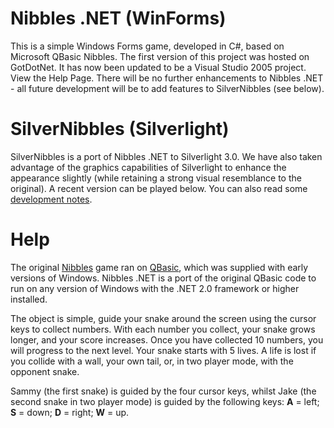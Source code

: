 # Nibbles .NET (WinForms)

This is a simple Windows Forms game, developed in C#, based on Microsoft QBasic Nibbles. The first version of this project was hosted on GotDotNet. It has now been updated to be a Visual Studio 2005 project. View the Help Page. There will be no further enhancements to Nibbles .NET - all future development will be to add features to SilverNibbles (see below).

# SilverNibbles (Silverlight)

SilverNibbles is a port of Nibbles .NET to Silverlight 3.0. We have also taken advantage of the graphics capabilities of Silverlight to enhance the appearance slightly (while retaining a strong visual resemblance to the original). A recent version can be played below. You can also read some [development notes](developmentnotes.md).

# Help

The original [Nibbles](http://en.wikipedia.org/wiki/Nibbles_%28computer_game%29) game ran on [QBasic](http://en.wikipedia.org/wiki/Qbasic), which was supplied with early versions of Windows. Nibbles .NET is a port of the original QBasic code to run on any version of Windows with the .NET 2.0 framework or higher installed.

The object is simple, guide your snake around the screen using the cursor keys to collect numbers. With each number you collect, your snake grows longer, and your score increases. Once you have collected 10 numbers, you will progress to the next level. Your snake starts with 5 lives. A life is lost if you collide with a wall, your own tail, or, in two player mode, with the opponent snake.

Sammy (the first snake) is guided by the four cursor keys, whilst Jake (the second snake in two player mode) is guided by the following keys: **A** = left; **S** = down; **D** = right; **W** = up.


